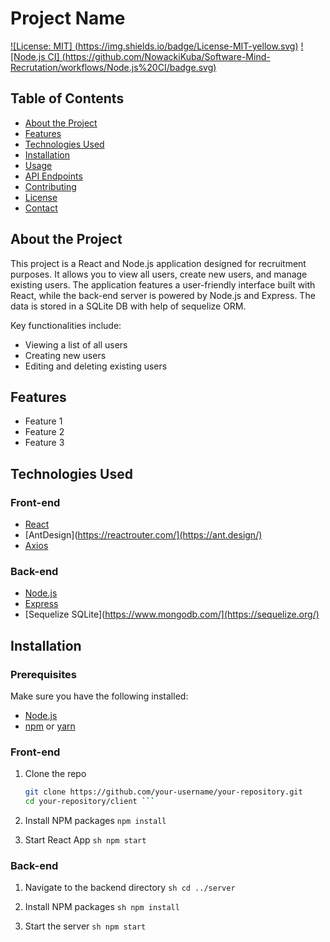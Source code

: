 # Project Name

[![License: MIT] (https://img.shields.io/badge/License-MIT-yellow.svg)](https://opensource.org/licenses/MIT)
[![Node.js CI] (https://github.com/NowackiKuba/Software-Mind-Recrutation/workflows/Node.js%20CI/badge.svg)](https://github.com/your-username/your-repository/actions)

## Table of Contents

- [About the Project](#about-the-project)
- [Features](#features)
- [Technologies Used](#technologies-used)
- [Installation](#installation)
- [Usage](#usage)
- [API Endpoints](#api-endpoints)
- [Contributing](#contributing)
- [License](#license)
- [Contact](#contact)

## About the Project


This project is a React and Node.js application designed for recruitment purposes. It allows you to view all users, create new users, and manage existing users. The application features a user-friendly interface built with React, while the back-end server is powered by Node.js and Express. The data is stored in a SQLite DB with help of sequelize ORM.

Key functionalities include:
- Viewing a list of all users
- Creating new users
- Editing and deleting existing users

## Features

- Feature 1
- Feature 2
- Feature 3

## Technologies Used

### Front-end
- [React](https://reactjs.org/)
- [AntDesign](https://reactrouter.com/](https://ant.design/)
- [Axios](https://github.com/axios/axios)

### Back-end
- [Node.js](https://nodejs.org/)
- [Express](https://expressjs.com/)
- [Sequelize SQLite](https://www.mongodb.com/](https://sequelize.org/)

## Installation

### Prerequisites

Make sure you have the following installed:

- [Node.js](https://nodejs.org/)
- [npm](https://www.npmjs.com/) or [yarn](https://yarnpkg.com/)

### Front-end

1. Clone the repo
   ```sh
   git clone https://github.com/your-username/your-repository.git
   cd your-repository/client ```

2. Install NPM packages
  ``` npm install ```

3. Start React App
   ```sh npm start ```

### Back-end

1. Navigate to the backend directory
   ```sh cd ../server ```

2. Install NPM packages
   ```sh npm install ```

3. Start the server
   ``` sh npm start ```
